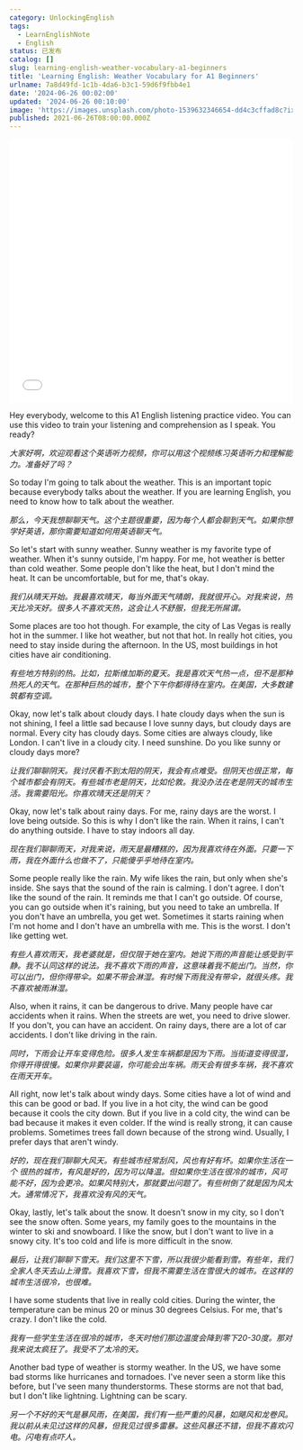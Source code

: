 ```yaml
---
category: UnlockingEnglish
tags:
  - LearnEnglishNote
  - English
status: 已发布
catalog: []
slug: learning-english-weather-vocabulary-a1-beginners
title: 'Learning English: Weather Vocabulary for A1 Beginners'
urlname: 7a8d49fd-1c1b-4da6-b3c1-59d6f9fbb4e1
date: '2024-06-26 00:02:00'
updated: '2024-06-26 00:10:00'
image: 'https://images.unsplash.com/photo-1539632346654-dd4c3cffad8c?ixlib=rb-4.0.3&q=85&fm=jpg&crop=entropy&cs=srgb'
published: 2021-06-26T08:00:00.000Z
---
```


<iframe width="100%" height="468" src="//player.bilibili.com/player.html?bvid=BV1Bx421Q7nU&p=3" scrolling="no" border="0" frameborder="no" framespacing="0" allowfullscreen="true"> </iframe>


Hey everybody, welcome to this A1 English listening practice video. You can use this video to train your listening and comprehension as I speak. You ready?


_大家好啊，欢迎观看这个英语听力视频，你可以用这个视频练习英语听力和理解能力。准备好了吗？_


So today I'm going to talk about the weather. This is an important topic because everybody talks about the weather. If you are learning English, you need to know how to talk about the weather.


_那么，今天我想聊聊天气。这个主题很重要，因为每个人都会聊到天气。如果你想学好英语，那你需要知道如何用英语聊天气。_


So let's start with sunny weather. Sunny weather is my favorite type of weather. When it's sunny outside, I'm happy. For me, hot weather is better than cold weather. Some people don't like the heat, but I don't mind the heat. It can be uncomfortable, but for me, that's okay.


_我们从晴天开始。我最喜欢晴天，每当外面天气晴朗，我就很开心。对我来说，热天比冷天好。很多人不喜欢天热，这会让人不舒服，但我无所屌谓。_


Some places are too hot though. For example, the city of Las Vegas is really hot in the summer. I like hot weather, but not that hot. In really hot cities, you need to stay inside during the afternoon. In the US, most buildings in hot cities have air conditioning.


_有些地方特别的热。比如，拉斯维加斯的夏天。我是喜欢天气热一点，但不是那种热死人的天气。在那种巨热的城市，整个下午你都得待在室内。在美国，大多数建筑都有空调。_


Okay, now let's talk about cloudy days. I hate cloudy days when the sun is not shining, I feel a little sad because I love sunny days, but cloudy days are normal. Every city has cloudy days. Some cities are always cloudy, like London. I can't live in a cloudy city. I need sunshine. Do you like sunny or cloudy days more?


_让我们聊聊阴天。我讨厌看不到太阳的阴天，我会有点难受。但阴天也很正常，每个城市都会有阴天。有些城市老是阴天，比如伦敦。我没办法在老是阴天的城市生活。我需要阳光。你喜欢晴天还是阴天？_


Okay, now let's talk about rainy days. For me, rainy days are the worst. I love being outside. So this is why I don't like the rain. When it rains, I can't do anything outside. I have to stay indoors all day.


_现在我们聊聊雨天，对我来说，雨天是最糟糕的，因为我喜欢待在外面。只要一下雨，我在外面什么也做不了，只能傻乎乎地待在室内。_


Some people really like the rain. My wife likes the rain, but only when she's inside. She says that the sound of the rain is calming. I don't agree. I don't like the sound of the rain. It reminds me that I can't go outside. Of course, you can go outside when it's raining, but you need to take an umbrella. If you don't have an umbrella, you get wet. Sometimes it starts raining when I'm not home and I don't have an umbrella with me. This is the worst. I don't like getting wet.


_有些人喜欢雨天，我老婆就是，但仅限于她在室内。她说下雨的声音能让感受到平静。我不认同这样的说法。我不喜欢下雨的声音，这意味着我不能出门。当然，你可以出门，但你得带伞。如果不带会淋湿。有时候下雨我没有带伞，就很头疼。我不喜欢被雨淋湿。_


Also, when it rains, it can be dangerous to drive. Many people have car accidents when it rains. When the streets are wet, you need to drive slower. If you don't, you can have an accident. On rainy days, there are a lot of car accidents. I don't like driving in the rain.


_同时，下雨会让开车变得危险。很多人发生车祸都是因为下雨。当街道变得很湿，你得开得很慢。如果你非要装逼，你可能会出车祸。雨天会有很多车祸，我不喜欢在雨天开车。_


All right, now let's talk about windy days. Some cities have a lot of wind and this can be good or bad. If you live in a hot city, the wind can be good because it cools the city down. But if you live in a cold city, the wind can be bad because it makes it even colder. If the wind is really strong, it can cause problems. Sometimes trees fall down because of the strong wind. Usually, I prefer days that aren't windy.


_好的，现在我们聊聊大风天。有些城市经常刮风，风也有好有坏。如果你生活在一个 很热的城市，有风是好的，因为可以降温。但如果你生活在很冷的城市，风可能不好，因为会更冷。如果风特别大，那就要出问题了。有些树倒了就是因为风太大。通常情况下，我喜欢没有风的天气。_


Okay, lastly, let's talk about the snow. It doesn't snow in my city, so I don't see the snow often. Some years, my family goes to the mountains in the winter to ski and snowboard. I like the snow, but I don't want to live in a snowy city. It's too cold and life is more difficult in the snow.


_最后，让我们聊聊下雪天。我们这里不下雪，所以我很少能看到雪。有些年，我们全家人冬天去山上滑雪。我喜欢下雪，但我不需要生活在雪很大的城市。在这样的城市生活很冷，也很难。_


I have some students that live in really cold cities. During the winter, the temperature can be minus 20 or minus 30 degrees Celsius. For me, that's crazy. I don't like the cold.


_我有一些学生生活在很冷的城市，冬天时他们那边温度会降到零下20-30度。那对我来说太疯狂了。我受不了太冷的天。_


Another bad type of weather is stormy weather. In the US, we have some bad storms like hurricanes and tornadoes. I've never seen a storm like this before, but I've seen many thunderstorms. These storms are not that bad, but I don't like lightning. Lightning can be scary.


_另一个不好的天气是暴风雨，在美国，我们有一些严重的风暴，如飓风和龙卷风。我以前从未见过这样的风暴，但我见过很多雷暴。这些风暴还不错，但我不喜欢闪电。闪电有点吓人。_

